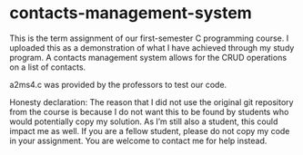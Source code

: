 # contacts-management-system

This is the term assignment of our first-semester C programming course. I uploaded this as a demonstration of what I have achieved through my study program.
A contacts management system allows for the CRUD operations on a list of contacts.

a2ms4.c was provided by the professors to test our code.

Honesty declaration: The reason that I did not use the original git repository from the course is because I do not want this to be found by students who would potentially copy my solution. As I’m still also a student, this could impact me as well. If you are a fellow student, please do not copy my code in your assignment. You are welcome to contact me for help instead.
